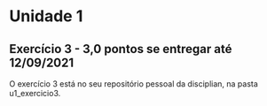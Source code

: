 # Unidade 1
## Exercício 3 - 3,0 pontos se entregar até 12/09/2021
O exercício 3 está no seu repositório pessoal da disciplian, na pasta u1_exercicio3.